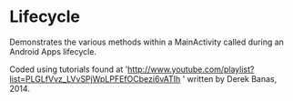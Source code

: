 Lifecycle
=========

Demonstrates the various methods within a MainActivity called during an Android Apps lifecycle.

Coded using tutorials found at 'http://www.youtube.com/playlist?list=PLGLfVvz_LVvSPjWpLPFEfOCbezi6vATIh ' 
written by Derek Banas, 2014.
